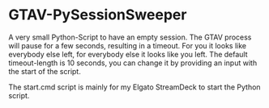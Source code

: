 # GTAV-PySessionSweeper
A very small Python-Script to have an empty session. The GTAV process will pause for a few seconds, resulting in a timeout. For you it looks like everybody else left, for everybody else it looks like you left.
The default timeout-length is 10 seconds, you can change it by providing an input with the start of the script.

The start.cmd script is mainly for my Elgato StreamDeck to start the Python script.